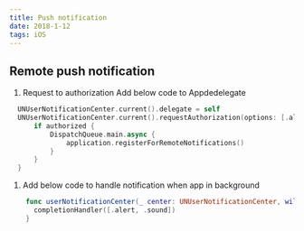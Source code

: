 ```yaml
---
title: Push notification
date: 2018-1-12
tags: iOS
---
```


## Remote push notification

1. Request to authorization
  Add below code to Appdedelegate
```Swift
  UNUserNotificationCenter.current().delegate = self
  UNUserNotificationCenter.current().requestAuthorization(options: [.alert, .badge, .sound]) { (authorized, error) in
      if authorized {
          DispatchQueue.main.async {
              application.registerForRemoteNotifications()
          }
      }
  }
```

1. Add below code to handle notification when app in background
```Swift
    func userNotificationCenter(_ center: UNUserNotificationCenter, willPresent notification: UNNotification, withCompletionHandler completionHandler: @escaping (UNNotificationPresentationOptions) -> Void) {
      completionHandler([.alert, .sound])
    }
```


